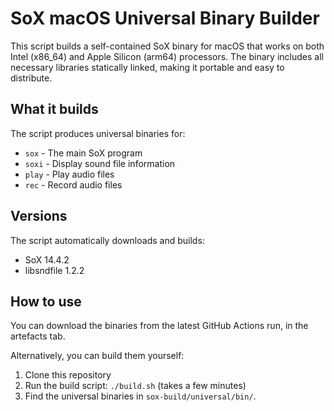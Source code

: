 # SoX macOS Universal Binary Builder

This script builds a self-contained SoX binary for macOS that works on both Intel (x86_64) and Apple Silicon (arm64) processors. The binary includes all necessary libraries statically linked, making it portable and easy to distribute.

## What it builds

The script produces universal binaries for:
- `sox` - The main SoX program
- `soxi` - Display sound file information
- `play` - Play audio files
- `rec` - Record audio files

## Versions

The script automatically downloads and builds:
- SoX 14.4.2
- libsndfile 1.2.2

## How to use

You can download the binaries from the latest GitHub Actions run, in the artefacts tab.

Alternatively, you can build them yourself:

1. Clone this repository
2. Run the build script: `./build.sh` (takes a few minutes)
3. Find the universal binaries in `sox-build/universal/bin/`.
